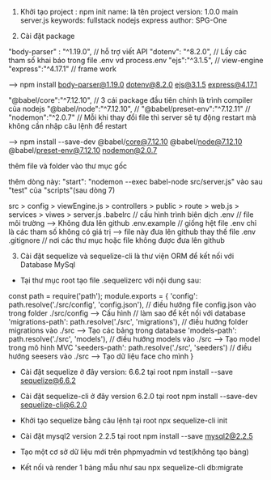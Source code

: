 1. Khởi tạo project : npm init
name: là tên project
version: 1.0.0
main server.js
keywords: fullstack nodejs express
author: SPG-One

2. Cài đặt package

"body-parser" : "^1.19.0",   // hỗ trợ viết API
"dotenv": "^8.2.0",          // Lấy các tham số khai báo trong file .env vd process.env
"ejs":"^3.1.5",              // view-engine 
"express":"^4.17.1"          // frame work

--> npm install body-parser@1.19.0 dotenv@8.2.0 ejs@3.1.5 express@4.17.1

"@babel/core":"^7.12.10",         //  3 cái package đầu tiên chính là trình compiler của nodejs
"@babel/node":"^7.12.10",         //
"@babel/preset-env":"^7.12.11"    //
"nodemon":"^2.0.7"                // Mỗi khi thay đổi file thì server sẽ tự động restart mà không cần nhập câu lệnh để restart

--> npm install --save-dev @babel/core@7.12.10 @babel/node@7.12.10 @babel/preset-env@7.12.10 nodemon@2.0.7
   
thêm file và folder vào thư mục gốc

thêm dòng này: "start": "nodemon --exec babel-node src/server.js"
vào sau "test" của "scripts"(sau dòng 7)

src > config > viewEngine.js
    > controllers
    > public
    > route > web.js
    > services
    > viwes
    > server.js
.babelrc   // cấu hình trình biên dịch
.env       // file môi trường --> Không đưa lên github
.env.example  // giống hệt file .env chỉ là các tham số không có giá trị --> file này đưa lên github thay thế file .env
.gitignore   // nơi các thư mục hoặc file không được đưa lên github

3. Cài đặt sequelize và sequelize-cli là thư viện ORM để kết nối với Database MySql
- Tại thư mục root tạo file .sequelizerc với nội dung sau:

const path = require('path');
module.exports = {
    'config': path.resolve('./src/config', 'config.json'),   // điều hướng file config.json vào trong folder ./src/config --> Cấu hình 
                                                             // làm sao để kết nối với database
    'migrations-path': path.resolve('./src', 'migrations'),  // điều hướng folder migrations vào ./src       --> Tạo các bảng trong database
    'models-path': path.resolve('./src', 'models'),          // điều hướng models vào ./src   --> Tạo model trong mô hình MVC
    'seeders-path': path.resolve('./src', 'seeders')         // điều hướng seesers vào ./src  --> Tạo dữ liệu face cho mình
}

- Cài đặt sequelize ở đây version: 6.6.2 tại root
  npm install --save sequelize@6.6.2
- Cài đặt sequelize-cli ở đây version 6.2.0 tại root
  npm install --save-dev sequelize-cli@6.2.0
- Khởi tạo sequelize bằng câu lệnh tại root
  npx sequelize-cli init
- Cài đặt mysql2 version 2.2.5 tại root
  npm install --save mysql2@2.2.5

- Tạo một cơ sở dữ liệu mới trên phpmyadmin vd test(không tạo bảng)
- Kết nối và render 1 bảng mẫu như sau
  npx sequelize-cli db:migrate
